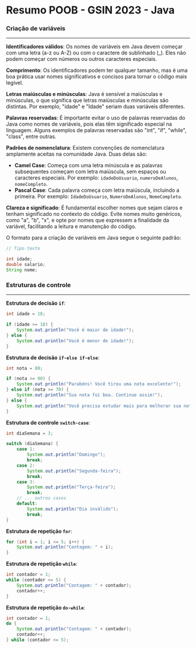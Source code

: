 # Resumo POOB - GSIN 2023 - Java


### Criação de variáveis 
---
**Identificadores válidos**: Os nomes de variáveis em Java devem começar com uma letra (a-z ou A-Z) ou com o caractere de sublinhado (_). Eles não podem começar com números ou outros caracteres especiais.

**Comprimento**: Os identificadores podem ter qualquer tamanho, mas é uma boa prática usar nomes significativos e concisos para tornar o código mais legível.

 **Letras maiúsculas e minúsculas**: Java é sensível a maiúsculas e minúsculas, o que significa que letras maiúsculas e minúsculas são distintas. Por exemplo, "idade" e "Idade" seriam duas variáveis diferentes.

 **Palavras reservadas**: É importante evitar o uso de palavras reservadas do Java como nomes de variáveis, pois elas têm significado especial na linguagem. Alguns exemplos de palavras reservadas são "int", "if", "while", "class", entre outras.
 
**Padrões de nomenclatura**: Existem convenções de nomenclatura amplamente aceitas na comunidade Java. Duas delas são:
   - **Camel Case**: Começa com uma letra minúscula e as palavras subsequentes começam com letra maiúscula, sem espaços ou caracteres especiais. Por exemplo: `idadeDoUsuario`, `numeroDeAlunos`, `nomeCompleto`.
   - **Pascal Case**: Cada palavra começa com letra maiúscula, incluindo a primeira. Por exemplo: `IdadeDoUsuario`, `NumeroDeAlunos`, `NomeCompleto`.


**Clareza e significado**: É fundamental escolher nomes que sejam claros e tenham significado no contexto do código. Evite nomes muito genéricos, como "a", "b", "x", e opte por nomes que expressem a finalidade da variável, facilitando a leitura e manutenção do código.


O formato para a criação de variáveis em Java segue o seguinte padrão:

```Java
// Tipo texto

int idade;
double salario;
String nome;
```

### Estruturas de controle
---
**Estrutura de decisão `if`**:

```java
int idade = 18;

if (idade >= 18) {
    System.out.println("Você é maior de idade!");
} else {
    System.out.println("Você é menor de idade!");
}
```

**Estrutura de decisão `if-else if-else`**:

```java
int nota = 80;

if (nota >= 90) {
    System.out.println("Parabéns! Você tirou uma nota excelente!");
} else if (nota >= 70) {
    System.out.println("Sua nota foi boa. Continue assim!");
} else {
    System.out.println("Você precisa estudar mais para melhorar sua nota.");
}
```



**Estrutura de controle `switch-case`**:

```java
int diaSemana = 3;

switch (diaSemana) {
    case 1:
        System.out.println("Domingo");
        break;
    case 2:
        System.out.println("Segunda-feira");
        break;
    case 3:
        System.out.println("Terça-feira");
        break;
    // ... outros casos
    default:
        System.out.println("Dia inválido");
        break;
}
```



**Estrutura de repetição `for`**:

```java
for (int i = 1; i <= 5; i++) {
    System.out.println("Contagem: " + i);
}
```

**Estrutura de repetição `while`**:

```java
int contador = 1;
while (contador <= 5) {
    System.out.println("Contagem: " + contador);
    contador++;
}
```



**Estrutura de repetição `do-while`**:

```java
int contador = 1;
do {
    System.out.println("Contagem: " + contador);
    contador++;
} while (contador <= 5);
```





